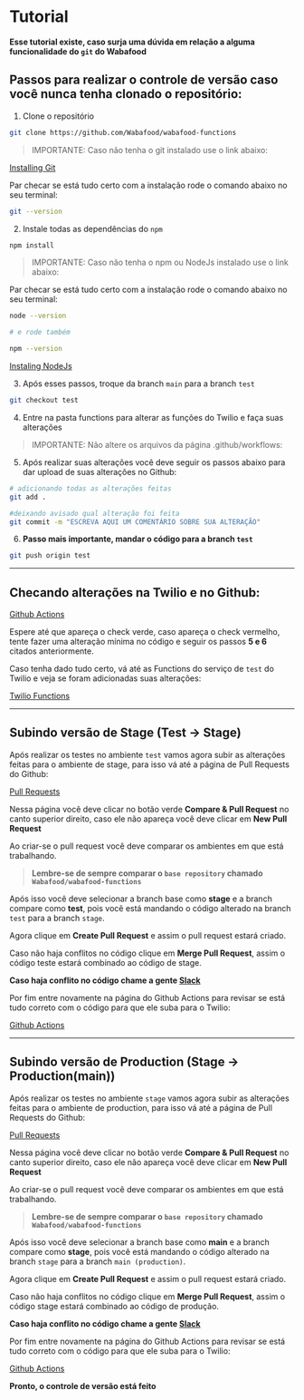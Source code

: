 # Tutorial

**Esse tutorial existe, caso surja uma dúvida em relação a alguma funcionalidade do `git` do Wabafood**
## Passos para realizar o controle de versão caso você nunca tenha clonado o repositório:

1. Clone o repositório

```bash
git clone https://github.com/Wabafood/wabafood-functions
```

> IMPORTANTE: Caso não tenha o git instalado use o link abaixo:

[Installing Git](https://git-scm.com/book/en/v2/Getting-Started-Installing-Git)

Par checar se está tudo certo com a instalação rode o comando abaixo no seu terminal:

```bash
git --version
```

2. Instale todas as dependências do `npm`

```bash
npm install
```

> IMPORTANTE: Caso não tenha o npm ou NodeJs instalado use o link abaixo:

Par checar se está tudo certo com a instalação rode o comando abaixo no seu terminal:

```bash
node --version

# e rode também

npm --version
```

[Instaling NodeJs](https://nodejs.org/en/download/)

3. Após esses passos, troque da branch `main` para a branch `test`

```bash
git checkout test
```

4. Entre na pasta functions para alterar as funções do Twilio e faça suas alterações

> IMPORTANTE: Não altere os arquivos da página .github/workflows:

5. Após realizar suas alterações você deve seguir os passos abaixo para dar upload de suas alterações no Github:

```bash
# adicionando todas as alterações feitas
git add .

#deixando avisado qual alteração foi feita
git commit -m "ESCREVA AQUI UM COMENTÁRIO SOBRE SUA ALTERAÇÃO"

```

6. **Passo mais importante, mandar o código para a branch `test`**

```bash
git push origin test
```

___

## Checando alterações na Twilio e no Github:

[Github Actions](https://github.com/Wabafood/wabafood-functions/actions)

Espere até que apareça o check verde, caso apareça o check vermelho, tente fazer uma alteração mínima no código e seguir os passos **5 e 6** citados anteriormente.

Caso tenha dado tudo certo, vá até as Functions do serviço de `test` do Twilio e veja se foram adicionadas suas alterações:

[Twilio Functions](https://www.twilio.com/console/functions/overview/services)

___

## Subindo versão de Stage (Test -> Stage)

Após realizar os testes no ambiente `test` vamos agora subir as alterações feitas para o ambiente de stage, para isso vá até a página de Pull Requests do Github:

[Pull Requests](https://github.com/Wabafood/wabafood-functions/pulls)

Nessa página você deve clicar no botão verde **Compare & Pull Request** no canto superior direito, caso ele não apareça você deve clicar em **New Pull Request**

Ao criar-se o pull request você deve comparar os ambientes em que está trabalhando.

> **Lembre-se de sempre comparar o `base repository` chamado `Wabafood/wabafood-functions`**

Após isso você deve selecionar a branch base como **stage** e a branch compare como **test**, pois você está mandando o código alterado na branch `test` para a branch `stage`.

Agora clique em **Create Pull Request** e assim o pull request estará criado.

Caso não haja conflitos no código clique em **Merge Pull Request**, assim o código teste estará combinado ao código de stage.

**Caso haja conflito no código chame a gente [Slack](wabafood.slack.com)**

Por fim entre novamente na página do Github Actions para revisar se está tudo correto com o código para que ele suba para o Twilio:

[Github Actions](https://github.com/Wabafood/wabafood-functions/actions)

___

## Subindo versão de Production (Stage -> Production(main))

Após realizar os testes no ambiente `stage` vamos agora subir as alterações feitas para o ambiente de production, para isso vá até a página de Pull Requests do Github:

[Pull Requests](https://github.com/Wabafood/wabafood-functions/pulls)

Nessa página você deve clicar no botão verde **Compare & Pull Request** no canto superior direito, caso ele não apareça você deve clicar em **New Pull Request**

Ao criar-se o pull request você deve comparar os ambientes em que está trabalhando.

> **Lembre-se de sempre comparar o `base repository` chamado `Wabafood/wabafood-functions`**

Após isso você deve selecionar a branch base como **main** e a branch compare como **stage**, pois você está mandando o código alterado na branch `stage` para a branch `main (production)`.

Agora clique em **Create Pull Request** e assim o pull request estará criado.

Caso não haja conflitos no código clique em **Merge Pull Request**, assim o código stage estará combinado ao código de produção.

**Caso haja conflito no código chame a gente [Slack](wabafood.slack.com)**

Por fim entre novamente na página do Github Actions para revisar se está tudo correto com o código para que ele suba para o Twilio:

[Github Actions](https://github.com/Wabafood/wabafood-functions/actions)

**Pronto, o controle de versão está feito**